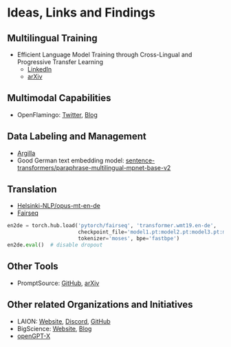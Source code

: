 # Ideas, Links and Findings

## Multilingual Training
- Efficient Language Model Training through Cross-Lingual and Progressive Transfer Learning
  - [LinkedIn](https://www.linkedin.com/posts/activity-7044989507972030464-g4hC)
  - [arXiv](https://arxiv.org/abs/2301.09626)

## Multimodal Capabilities
- OpenFlamingo:
[Twitter](https://twitter.com/hardmaru/status/1640891630356946944),
[Blog](https://laion.ai/blog/open-flamingo/)

## Data Labeling and Management
- [Argilla](https://www.argilla.io/)
- Good German text embedding model:
[sentence-transformers/paraphrase-multilingual-mpnet-base-v2](https://huggingface.co/sentence-transformers/paraphrase-multilingual-mpnet-base-v2)

## Translation
- [Helsinki-NLP/opus-mt-en-de](https://huggingface.co/Helsinki-NLP/opus-mt-en-de)
- [Fairseq](https://github.com/facebookresearch/fairseq/blob/main/examples/translation/README.md)
```python
en2de = torch.hub.load('pytorch/fairseq', 'transformer.wmt19.en-de',
                       checkpoint_file='model1.pt:model2.pt:model3.pt:model4.pt',
                       tokenizer='moses', bpe='fastbpe')
en2de.eval()  # disable dropout
```

## Other Tools
- PromptSource:
[GitHub](https://github.com/bigscience-workshop/promptsource),
[arXiv](https://arxiv.org/abs/2110.08207)

## Other related Organizations and Initiatives
- LAION:
[Website](https://laion.ai/),
[Discord](https://discord.gg/xBPBXfcFHd),
[GitHub](https://github.com/LAION-AI/)
- BigScience:
[Website](https://bigscience.huggingface.co/),
[Blog](https://bigscience.huggingface.co/blog)
- [openGPT-X](https://opengpt-x.de/)
